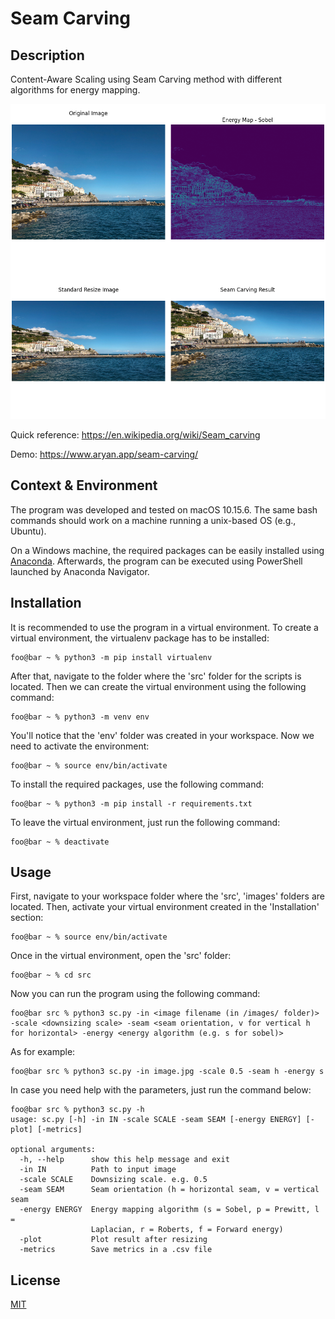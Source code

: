 # Seam Carving

## Description

Content-Aware Scaling using Seam Carving method with different algorithms for energy mapping.

![Demo](demos/demo1.png)

Quick reference: https://en.wikipedia.org/wiki/Seam_carving

Demo: https://www.aryan.app/seam-carving/

## Context & Environment

The program was developed and tested on macOS 10.15.6. The same bash commands should work on a machine running a unix-based OS (e.g., Ubuntu).

On a Windows machine, the required packages can be easily installed using [Anaconda](https://www.anaconda.com/). Afterwards, the program can be executed using PowerShell launched by Anaconda Navigator.

## Installation

It is recommended to use the program in a virtual environment. To create a virtual environment, the virtualenv package has to be installed:

```console
foo@bar ~ % python3 -m pip install virtualenv
```

After that, navigate to the folder where the 'src' folder for the scripts is located. Then we can create the virtual environment using the following command:

```console
foo@bar ~ % python3 -m venv env
```

You'll notice that the 'env' folder was created in your workspace. Now we need to activate the environment:

```console
foo@bar ~ % source env/bin/activate
```

To install the required packages, use the following command:

```console
foo@bar ~ % python3 -m pip install -r requirements.txt
```

To leave the virtual environment, just run the following command:

```console
foo@bar ~ % deactivate
```

## Usage

First, navigate to your workspace folder where the 'src', 'images' folders are located. Then, activate your virtual environment created in the 'Installation' section:

```console
foo@bar ~ % source env/bin/activate
```

Once in the virtual environment, open the 'src' folder:

```console
foo@bar ~ % cd src
```

Now you can run the program using the following command:
```console
foo@bar src % python3 sc.py -in <image filename (in /images/ folder)> -scale <downsizing scale> -seam <seam orientation, v for vertical h for horizontal> -energy <energy algorithm (e.g. s for sobel)>
```

As for example:

```console
foo@bar src % python3 sc.py -in image.jpg -scale 0.5 -seam h -energy s
```

In case you need help with the parameters, just run the command below:

```console
foo@bar src % python3 sc.py -h
usage: sc.py [-h] -in IN -scale SCALE -seam SEAM [-energy ENERGY] [-plot] [-metrics]

optional arguments:
  -h, --help      show this help message and exit
  -in IN          Path to input image
  -scale SCALE    Downsizing scale. e.g. 0.5
  -seam SEAM      Seam orientation (h = horizontal seam, v = vertical seam
  -energy ENERGY  Energy mapping algorithm (s = Sobel, p = Prewitt, l =
                  Laplacian, r = Roberts, f = Forward energy)
  -plot           Plot result after resizing
  -metrics        Save metrics in a .csv file
```

## License
[MIT](https://choosealicense.com/licenses/mit/)
